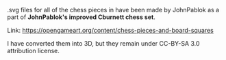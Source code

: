 .svg files for all of the chess pieces in have been made by JohnPablok as a part of __JohnPablok's improved Cburnett chess set__.

Link: https://opengameart.org/content/chess-pieces-and-board-squares

I have converted them into 3D, but they remain under CC-BY-SA 3.0 attribution license.